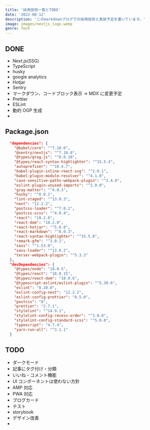 ```yaml
---
title: '採用技術一覧とTODO'
date: '2022-08-12'
description: 'このmarkdownブログでの採用技術と実装予定を書いています。'
image: images/nextjs_logo.webp
genre: Tech
---
```


## DONE

- Next.js(SSG)
- TypeScript
- husky
- google analytics
- Hotjar
- Sentry
- マークダウン、コードブロック表示 → MDX に変更予定
- Prettier
- ESLint
- 動的 OGP 生成
-

## Package.json

```json:package.json
  "dependencies": {
    "@babel/core": "^7.18.6",
    "@sentry/nextjs": "^7.10.0",
    "@types/gtag.js": "^0.0.10",
    "@types/react-syntax-highlighter": "^15.5.4",
    "autoprefixer": "^10.4.7",
    "babel-plugin-inline-react-svg": "^2.0.1",
    "babel-plugin-module-resolver": "^4.1.0",
    "case-sensitive-paths-webpack-plugin": "^2.4.0",
    "eslint-plugin-unused-imports": "^2.0.0",
    "gray-matter": "^4.0.3",
    "husky": "^8.0.1",
    "lint-staged": "^13.0.3",
    "next": "12.2.2",
    "postcss-loader": "^7.0.1",
    "postcss-scss": "^4.0.4",
    "react": "18.2.0",
    "react-dom": "18.2.0",
    "react-hotjar": "^5.0.0",
    "react-markdown": "^8.0.3",
    "react-syntax-highlighter": "^15.5.0",
    "remark-gfm": "^3.0.1",
    "sass": "^1.53.0",
    "sass-loader": "^13.0.2",
    "terser-webpack-plugin": "^5.3.3"
  },
  "devDependencies": {
    "@types/node": "18.0.5",
    "@types/react": "18.0.15",
    "@types/react-dom": "18.0.6",
    "@typescript-eslint/eslint-plugin": "^5.30.6",
    "eslint": "8.20.0",
    "eslint-config-next": "12.2.2",
    "eslint-config-prettier": "8.5.0",
    "postcss": "8",
    "prettier": "2.7.1",
    "stylelint": "^14.9.1",
    "stylelint-config-recess-order": "^3.0.0",
    "stylelint-config-standard-scss": "^5.0.0",
    "typescript": "4.7.4",
    "yarn-run-all": "^3.1.1"
  }
```

## TODO

- ダークモード
- 記事にタグ付け・分類
- いいね・コメント機能
- UI コンポーネントは使わない方針
- AMP 対応
- PWA 対応
- ブログカード
- テスト
- storybook
- デザイン改善
-